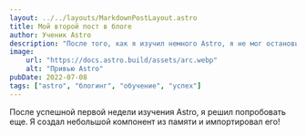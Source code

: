 ```yaml
---
layout: ../../layouts/MarkdownPostLayout.astro
title: Мой второй пост в блоге
author: Ученик Astro
description: "После того, как я изучил немного Astro, я не мог остановиться!"
image:
    url: "https://docs.astro.build/assets/arc.webp"
    alt: "Привью Astro"
pubDate: 2022-07-08
tags: ["astro", "блогинг", "обучение", "успех"]
---
```

После успешной первой недели изучения Astro, я решил попробовать еще. Я создал небольшой компонент из памяти и импортировал его!